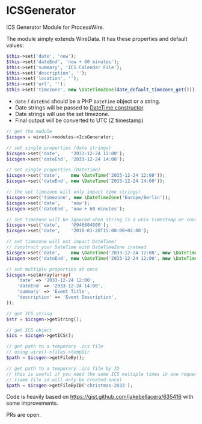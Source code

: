# ICSGenerator
ICS Generator Module for ProcessWire.

The module simply extends WireData. It has these properties and default values:

```php
$this->set('date', 'now');
$this->set('dateEnd', 'now + 60 minutes');
$this->set('summary', 'ICS Calendar File');
$this->set('description', '');
$this->set('location', '');
$this->set('url', '');
$this->set('timezone', new \DateTimeZone(date_default_timezone_get()));
```

* `date` / `dateEnd` should be a PHP `DateTime` object or a string. 
* Date strings will be passed to [DateTime constructor](https://www.php.net/manual/en/datetime.construct.php).
* Date strings will use the set timezone. 
* Final output will be converted to UTC (Z timestamp)

```php
// get the module
$icsgen = wire()->modules->IcsGenerator;

// set single properties (date strings)
$icsgen->set('date',    '2033-12-24 12:00');
$icsgen->set('dateEnd', '2033-12-24 14:00');

// set single properties (DateTime)
$icsgen->set('date',    new \DateTime('2033-12-24 12:00'));
$icsgen->set('dateEnd', new \DateTime('2033-12-24 14:00'));

// the set timezone will only impact time strings!
$icsgen->set('timezone', new \DateTimeZone('Europe/Berlin'));
$icsgen->set('date',    'now');
$icsgen->set('dateEnd', 'now + 60 minutes');

// set timezone will be ignored when string is a unix timestamp or contains a timezone
$icsgen->set('date',    '@946684800');
$icsgen->set('date',    '2010-01-28T15:00:00+02:00');

// set timezone will not impact DateTime!
// construct your DateTime with DateTimeZone instead
$icsgen->set('date',    new \DateTime('2033-12-24 12:00', new \DateTimeZone('Asia/Dubai')));
$icsgen->set('dateEnd', new \DateTime('2033-12-24 12:00', new \DateTimeZone('Europe/Paris')));

// set multiple properties at once
$icsgen->setArray(array(
    'date' => '2033-12-24 12:00',
    'dateEnd' => '2033-12-24 14:00',
    'summary' => 'Event Title',
    'description' => 'Event Description',
));

// get ICS string
$str = $icsgen->getString();

// get ICS object
$ics = $icsgen->getICS();

// get path to a temporary .ics file
// using wire()->files->tempDir
$path = $icsgen->getFileBy();

// get path to a temporary .ics file by ID
// this is useful if you need the same ICS multiple times in one request
// (same file id will only be created once)
$path = $icsgen->getFileByID('christmas-2033');

```

Code is heavily based on https://gist.github.com/jakebellacera/635416 with some improvements.

PRs are open.